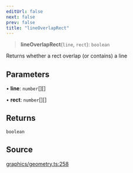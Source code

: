 ```yaml
---
editUrl: false
next: false
prev: false
title: "lineOverlapRect"
---
```


> **lineOverlapRect**(`line`, `rect`): `boolean`

Returns whether a rect overlap (or contains) a line

## Parameters

• **line**: `number`[][]

• **rect**: `number`[][]

## Returns

`boolean`

## Source

[graphics/geometry.ts:258](https://github.com/dgmjs/dgmjs/blob/main/packages/core/src/graphics/geometry.ts#L258)

